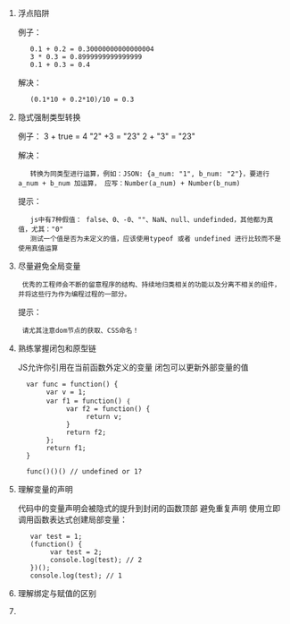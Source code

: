 1. 浮点陷阱

     例子：
     
          0.1 + 0.2 = 0.30000000000000004
          3 * 0.3 = 0.8999999999999999
          0.1 + 0.3 = 0.4

     解决：
     
          (0.1*10 + 0.2*10)/10 = 0.3

2. 隐式强制类型转换

      例子：
          3 + true = 4
          "2" +3 = "23"
          2 + "3" = "23"

     解决：
     
          转换为同类型进行运算，例如：JSON: {a_num: "1", b_num: "2"}，要进行 a_num + b_num 加运算， 应写：Number(a_num) + Number(b_num)

     提示：
     
          js中有7种假值： false、0、-0、""、NaN、null、undefinded，其他都为真值，尤其："0"
          测试一个值是否为未定义的值，应该使用typeof 或者 undefined 进行比较而不是使用真值运算

3. 尽量避免全局变量

        优秀的工程师会不断的留意程序的结构、持续地归类相关的功能以及分离不相关的组件，并将这些行为作为编程过程的一部分。
     提示：
     
     
        请尤其注意dom节点的获取、CSS命名！

4. 熟练掌握闭包和原型链

     JS允许你引用在当前函数外定义的变量
     闭包可以更新外部变量的值

         var func = function() {
              var v = 1;
              var f1 = function() ｛
                   var f2 = function() {
                        return v;
                   }
                   return f2;
              };
              return f1;
         }
    
         func()()() // undefined or 1?

5. 理解变量的声明

     代码中的变量声明会被隐式的提升到封闭的函数顶部
     避免重复声明
     使用立即调用函数表达式创建局部变量：
     
          var test = 1;
          (function() {
               var test = 2;
               console.log(test); // 2
          })();
          console.log(test); // 1

6. 理解绑定与赋值的区别
     
     


7.





